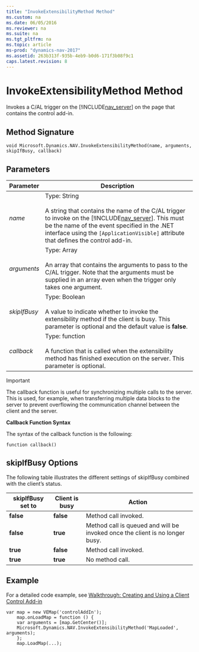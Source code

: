 ```yaml
---
title: "InvokeExtensibilityMethod Method"
ms.custom: na
ms.date: 06/05/2016
ms.reviewer: na
ms.suite: na
ms.tgt_pltfrm: na
ms.topic: article
ms-prod: "dynamics-nav-2017"
ms.assetid: 263b313f-935b-4eb9-b0d6-171f3b08f9c1
caps.latest.revision: 8
---
```

# InvokeExtensibilityMethod Method
Invokes a C/AL trigger on the [!INCLUDE[nav_server](includes/nav_server_md.md)] on the page that contains the control add\-in.  
  
## Method Signature  
 `void Microsoft.Dynamics.NAV.InvokeExtensibilityMethod(name, arguments, skipIfBusy, callback)`  
  
## Parameters  
  
|Parameter|Description|  
|---------------|-----------------|  
|*name*|Type: String<br /><br /> A string that contains the name of the C/AL trigger to invoke on the [!INCLUDE[nav_server](includes/nav_server_md.md)]. This must be the name of the event specified in the .NET interface using the `[ApplicationVisible]` attribute that defines the control add\-in.|  
|*arguments*|Type: Array<br /><br /> An array that contains the arguments to pass to the C/AL trigger. Note that the arguments must be supplied in an array even when the trigger only takes one argument.|  
|*skipIfBusy*|Type: Boolean<br /><br /> A value to indicate whether to invoke the extensibility method if the client is busy. This parameter is optional and the default value is **false**.|  
|*callback*|Type: function<br /><br /> A function that is called when the extensibility method has finished execution on the server. This parameter is optional.|  
  
> [!IMPORTANT]  
>  The callback function is useful for synchronizing multiple calls to the server. This is used, for example, when transferring multiple data blocks to the server to prevent overflowing the communication channel between the client and the server.  
  
 **Callback Function Syntax**  
  
 The syntax of the callback function is the following:  
  
 `function callback()`  
  
## skipIfBusy Options  
 The following table illustrates the different settings of skipIfBusy combined with the client’s status.  
  
|skipIfBusy set to|Client is busy|Action|  
|-----------------------|--------------------|------------|  
|**false**|**false**|Method call invoked.|  
|**false**|**true**|Method call is queued and will be invoked once the client is no longer busy.|  
|**true**|**false**|Method call invoked.|  
|**true**|**true**|No method call.|  
  
## Example  
 For a detailed code example, see [Walkthrough: Creating and Using a Client Control Add\-in](Walkthrough:%20Creating%20and%20Using%20a%20Client%20Control%20Add-in.md)  
  
```  
var map = new VEMap('controlAddIn');  
    map.onLoadMap = function () {  
    var arguments = [map.GetCenter()];  
    Microsoft.Dynamics.NAV.InvokeExtensibilityMethod('MapLoaded', arguments);  
    };  
    map.LoadMap(...);  
```